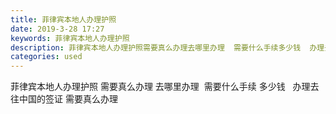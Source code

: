 ```yaml
---
title: 菲律宾本地人办理护照
date: 2019-3-28 17:27
keywords: 菲律宾本地人办理护照
description: 菲律宾本地人办理护照需要真么办理去哪里办理  需要什么手续多少钱  办理去往中国的签证需要真么办理  
categories: used
---
```

<td class="t_f" id="postmessage_3330861">

菲律宾本地人办理护照 需要真么办理 去哪里办理  需要什么手续 多少钱   办理去往中国的签证 需要真么办理    </td>
